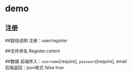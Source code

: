 # demo
注册
-----
##路径说明
注册：user/register

##文件命名
Register.cshtml

##数据
前端传入：`username`[require], `password`[require], email<br>
后端返回：json格式 false true
